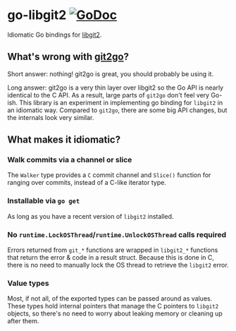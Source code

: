 # go-libgit2 [![GoDoc](https://godoc.org/github.com/benburkert/go-libgit2?status.png)](http://godoc.org/github.com/benburkert/go-libgit2)

Idiomatic Go bindings for [libgit2](https://github.com/libgit2/libgit2).

## What's wrong with [git2go](https://github.com/libgit2/git2go)?

Short answer: nothing! git2go is great, you should probably be using it.

Long answer: git2go is a very thin layer over libgit2 so the Go API is nearly
identical to the C API. As a result, large parts of `git2go` don't feel very
Go-ish. This library is an experiment in implementing go binding for `libgit2`
in an idiomatic way. Compared to `git2go`, there are some big API changes, but
the internals look very similar.

## What makes it idiomatic?

### Walk commits via a channel or slice

The `Walker` type provides a `C` commit channel and `Slice()` function for
ranging over commits, instead of a C-like iterator type.

### Installable via `go get`

As long as you have a recent version of `libgit2` installed.

### No `runtime.LockOSThread`/`runtime.UnlockOSThread` calls required

Errors returned from `git_*` functions are wrapped in `libgit2_*` functions that
return the error & code in a result struct. Because this is done in C, there is
no need to manually lock the OS thread to retrieve the `libgit2` error.

### Value types

Most, if not all, of the exported types can be passed around as values. These
types hold internal pointers that manage the C pointers to `libgit2` objects,
so there's no need to worry about leaking memory or cleaning up after them.

